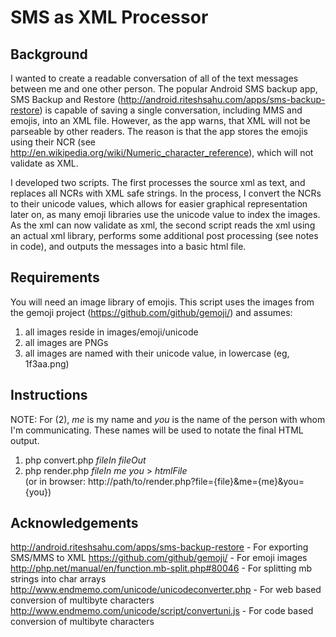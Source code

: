 # SMS as XML Processor

## Background

I wanted to create a readable conversation of all of the text messages between me and one other person. The popular
Android SMS backup app, SMS Backup and Restore (http://android.riteshsahu.com/apps/sms-backup-restore)
is capable of saving a single conversation, including MMS and emojis, into an XML file. However, as the app warns, that 
XML will not be parseable by other readers. The reason is that the app stores the emojis using their NCR (see 
http://en.wikipedia.org/wiki/Numeric_character_reference), which will not validate as XML.

I developed two scripts. The first processes the source xml as text, and replaces all NCRs with XML safe strings. In the 
process, I convert the NCRs to their unicode values, which allows for easier graphical representation later on, as many 
emoji libraries use the unicode value to index the images.  As the xml can now validate as xml, the second script reads 
the xml using an actual xml library, performs some additional post processing (see notes in code), and outputs the 
messages into a basic html file.

## Requirements

You will need an image library of emojis. This script uses the images from the gemoji project (https://github.com/github/gemoji/) 
and assumes:

1) all images reside in images/emoji/unicode  
2) all images are PNGs  
3) all images are named with their unicode value, in lowercase (eg, 1f3aa.png)

## Instructions

NOTE: For (2), *me* is my name and *you* is the name of the person with whom I'm communicating. These names will be used 
to notate the final HTML output.

1) php convert.php *fileIn* *fileOut*  
2) php render.php *fileIn* *me* *you* &gt; *htmlFile*  
(or in browser: http://path/to/render.php?file={file}&amp;me={me}&amp;you={you})

## Acknowledgements

http://android.riteshsahu.com/apps/sms-backup-restore - For exporting SMS/MMS to XML
https://github.com/github/gemoji/ - For emoji images
http://php.net/manual/en/function.mb-split.php#80046 - For splitting mb strings into char arrays
http://www.endmemo.com/unicode/unicodeconverter.php - For web based conversion of multibyte characters
http://www.endmemo.com/unicode/script/convertuni.js - For code based conversion of multibyte characters
